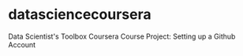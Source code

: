 datasciencecoursera
===================

Data Scientist's Toolbox Coursera Course Project: Setting up a Github Account
